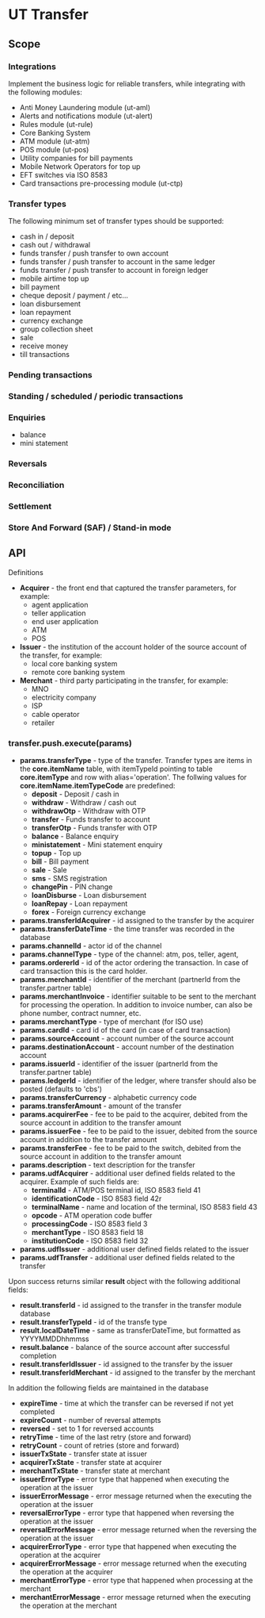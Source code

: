 # UT Transfer

## Scope

### Integrations

Implement the business logic for reliable transfers, while integrating with the
following modules:

* Anti Money Laundering module (ut-aml)
* Alerts and notifications module (ut-alert)
* Rules module (ut-rule)
* Core Banking System
* ATM module (ut-atm)
* POS module (ut-pos)
* Utility companies for bill payments
* Mobile Network Operators for top up
* EFT switches via ISO 8583
* Card transactions pre-processing module (ut-ctp)

### Transfer types

The following minimum set of transfer types should be supported:

* cash in / deposit
* cash out / withdrawal
* funds transfer / push transfer to own account
* funds transfer / push transfer to account in the same ledger
* funds transfer / push transfer to account in foreign ledger
* mobile airtime top up
* bill payment
* cheque deposit / payment / etc...
* loan disbursement
* loan repayment
* currency exchange
* group collection sheet
* sale
* receive money
* till transactions

### Pending transactions

### Standing / scheduled / periodic transactions

### Enquiries

* balance
* mini statement

### Reversals

### Reconciliation

### Settlement

### Store And Forward (SAF) / Stand-in mode

## API

Definitions

* **Acquirer** - the front end that captured the transfer parameters, for example:
  * agent application
  * teller application
  * end user application
  * ATM
  * POS
* **Issuer** - the institution of the account holder of the source account of
  the transfer, for example:
  * local core banking system
  * remote core banking system
* **Merchant** - third party participating in the transfer, for example:
  * MNO
  * electricity company
  * ISP
  * cable operator
  * retailer

### transfer.push.execute(params)

* **params.transferType** - type of the transfer. Transfer types are items in
  the **core.itemName** table, with itemTypeId pointing to
  table **core.itemType** and row with alias='operation'. The follwing values
  for **core.itemName.itemTypeCode** are predefined:
  * **deposit** - Deposit / cash in
  * **withdraw** - Withdraw / cash out
  * **withdrawOtp** - Withdraw with OTP
  * **transfer** - Funds transfer to account
  * **transferOtp** - Funds transfer with OTP
  * **balance** - Balance enquiry
  * **ministatement** - Mini statement enquiry
  * **topup** - Top up
  * **bill** - Bill payment
  * **sale** - Sale
  * **sms** - SMS registration
  * **changePin** - PIN change
  * **loanDisburse** - Loan disbursement
  * **loanRepay** - Loan repayment
  * **forex** - Foreign currency exchange
* **params.transferIdAcquirer** - id assigned to the transfer by the acquirer
* **params.transferDateTime** - the time transfer was recorded in the database
* **params.channelId** - actor id of the channel
* **params.channelType** - type of the channel: atm, pos, teller, agent,
* **params.ordererId** - id of the actor ordering the transaction. In case of
  card transaction this is the card holder.
* **params.merchantId** - identifier of the merchant (partnerId from the
  transfer.partner table)
* **params.merchantInvoice** - identifier suitable to be sent to the merchant
  for processing the operation. In addition to invoice number, can also be
  phone number, contract numner, etc.
* **params.merchantType** - type of merchant (for ISO use)
* **params.cardId** - card id of the card (in case of card transaction)
* **params.sourceAccount** - account number of the source account
* **params.destinationAccount** - account number of the destination account
* **params.issuerId** - identifier of the issuer (partnerId from the
  transfer.partner table)
* **params.ledgerId** - identifier of the ledger, where transfer should also be
  posted (defaults to 'cbs')
* **params.transferCurrency** - alphabetic currency code
* **params.transferAmount** - amount of the transfer
* **params.acquirerFee** - fee to be paid to the acquirer, debited from the
  source account in addition to the transfer amount
* **params.issuerFee** - fee to be paid to the issuer, debited from the source
  account in addition to the transfer amount
* **params.transferFee** - fee to be paid to the switch, debited from the source
  account in addition to the transfer amount
* **params.description** - text description for the transfer
* **params.udfAcquirer** - additional user defined fields related to the
  acquirer. Example of such fields are:
  * **terminalId** - ATM/POS terminal id, ISO 8583 field 41
  * **identificationCode** - ISO 8583 field 42r
  * **terminalName** - name and location of the terminal, ISO 8583 field 43
  * **opcode** - ATM operation code buffer
  * **processingCode** - ISO 8583 field 3
  * **merchantType** - ISO 8583 field 18
  * **institutionCode** - ISO 8583 field 32
* **params.udfIssuer** - additional user defined fields related to the issuer
* **params.udfTransfer** - additional user defined fields related to the transfer

Upon success returns similar **result** object with the following additional fields:

* **result.transferId** - id assigned to the transfer in the transfer module database
* **result.transferTypeId** - id of the transfe type
* **result.localDateTime** - same as transferDateTime, but formatted as YYYYMMDDhhmmss
* **result.balance** - balance of the source account after successful completion
* **result.transferIdIssuer** - id assigned to the transfer by the issuer
* **result.transferIdMerchant** - id assigned to the transfer by the merchant

In addition the following fields are maintained in the database

* **expireTime** - time at which the transfer can be reversed if not yet completed
* **expireCount** - number of reversal attempts
* **reversed** - set to 1 for reversed accounts
* **retryTime** - time of the last retry (store and forward)
* **retryCount** - count of retries (store and forward)
* **issuerTxState** - transfer state at issuer
* **acquirerTxState** - transfer state at acquirer
* **merchantTxState** - transfer state at merchant
* **issuerErrorType** - error type that happened when executing the operation
  at the issuer
* **issuerErrorMessage** - error message returned when the executing the
  operation at the issuer
* **reversalErrorType** - error type that happened when reversing the operation
  at the issuer
* **reversalErrorMessage** - error message returned when the reversing the
  operation at the issuer
* **acquirerErrorType** - error type that happened when executing the operation
  at the acquirer
* **acquirerErrorMessage** - error message returned when the executing the
  operation at the acquirer
* **merchantErrorType** - error type that happened when processing at the merchant
* **merchantErrorMessage** - error message returned when the executing the
  operation at the merchant
